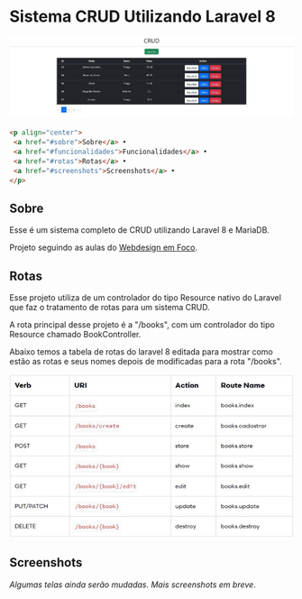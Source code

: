  # Sistema CRUD Utilizando Laravel 8

![IndexCRUD](\public\assets\screenshots\index.jpg "Tela inicial do CRUD")

```html
<p align="center">
 <a href="#sobre">Sobre</a> •
 <a href="#funcionalidades">Funcionalidades</a> •
 <a href="#rotas">Rotas</a> •
 <a href="#screenshots">Screenshots</a> •
</p>
```

## Sobre

Esse é um sistema completo de CRUD utilizando Laravel 8 e MariaDB.

Projeto seguindo as  aulas do <a href="https://www.youtube.com/playlist?list=PLbnAsJ6zlidsbjXqTWQhbnKibzl69LQar" target="_blank">Webdesign em Foco</a>.

## Rotas

Esse projeto utiliza de um controlador do tipo Resource nativo do Laravel que faz o tratamento de rotas para um sistema CRUD.

A rota principal desse projeto é a "/books", com um controlador do tipo Resource chamado BookController.

Abaixo temos a tabela de rotas do laravel 8 editada para mostrar como estão as rotas e seus nomes depois de modificadas para a rota "/books".

![Rotas](\public\assets\screenshots\rotas.jpg "Tabela de rotas")

## Screenshots

*Algumas telas ainda serão mudadas. Mais screenshots em breve*.



